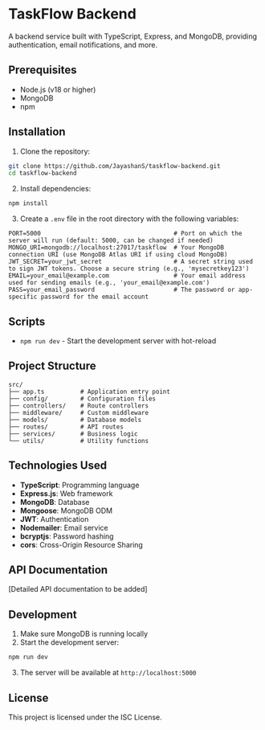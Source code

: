 # TaskFlow Backend

A backend service built with TypeScript, Express, and MongoDB, providing authentication, email notifications, and more.

## Prerequisites

- Node.js (v18 or higher)
- MongoDB
- npm 

## Installation

1. Clone the repository:
```bash
git clone https://github.com/JayashanS/taskflow-backend.git
cd taskflow-backend
```

2. Install dependencies:
```bash
npm install
```

3. Create a `.env` file in the root directory with the following variables:
```
PORT=5000                                     # Port on which the server will run (default: 5000, can be changed if needed)
MONGO_URI=mongodb://localhost:27017/taskflow  # Your MongoDB connection URI (use MongoDB Atlas URI if using cloud MongoDB)
JWT_SECRET=your_jwt_secret                    # A secret string used to sign JWT tokens. Choose a secure string (e.g., 'mysecretkey123')
EMAIL=your_email@example.com                  # Your email address used for sending emails (e.g., 'your_email@example.com')
PASS=your_email_password                      # The password or app-specific password for the email account

```

## Scripts

- `npm run dev` - Start the development server with hot-reload

## Project Structure

```
src/
├── app.ts          # Application entry point
├── config/         # Configuration files
├── controllers/    # Route controllers
├── middleware/     # Custom middleware
├── models/         # Database models
├── routes/         # API routes
├── services/       # Business logic
└── utils/          # Utility functions
```

## Technologies Used

- **TypeScript**: Programming language
- **Express.js**: Web framework
- **MongoDB**: Database
- **Mongoose**: MongoDB ODM
- **JWT**: Authentication
- **Nodemailer**: Email service
- **bcryptjs**: Password hashing
- **cors**: Cross-Origin Resource Sharing

## API Documentation

[Detailed API documentation to be added]

## Development

1. Make sure MongoDB is running locally
2. Start the development server:
```bash
npm run dev
```
3. The server will be available at `http://localhost:5000`

## License

This project is licensed under the ISC License.
